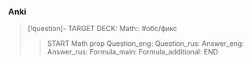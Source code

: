 ### Anki
> [!question]-
TARGET DECK: Math:: #обс/фикс  
>>START
Math prop
Question_eng: 
Question_rus: 
Answer_eng: 
Answer_rus: 
Formula_main: 
Formula_additional:
END